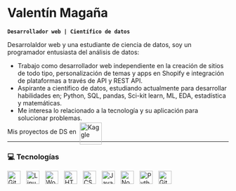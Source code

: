 # Valentín Magaña

**`Desarrollador web | Científico de datos`**

Desarrolaldor web y una estudiante de ciencia de datos, soy un programador entusiasta del análisis de datos:

- Trabajo como desarrollador web independiente en la creación de sitios de todo tipo, personalización de temas y apps en Shopify e integración de plataformas a través de API y REST API.
- Aspirante a científico de datos, estudiando actualmente para desarrollar habilidades en; Python, SQL, pandas, Sci-kit learn, ML, EDA, estadística y matemáticas.
- Me interesa lo relacionado a la tecnología y su aplicación para solucionar problemas.

Mis proyectos de DS en <a href="https://www.kaggle.com/valentinmaz" target="_blank"><img alt="Kaggle" style="position:absolute;margin-left: 8px;width:50px;margin-top: -12px;" src="https://cdn.jsdelivr.net/gh/devicons/devicon/icons/kaggle/kaggle-original-wordmark.svg" /><a/>

---

### 💻 Tecnologías

<img align="left" alt="Git" width="30px" style="padding-right:10px;" src="https://cdn.jsdelivr.net/gh/devicons/devicon/icons/git/git-original.svg" />
<img align="left" alt="Linux" width="30px" style="padding-right:10px;" src="https://cdn.jsdelivr.net/gh/devicons/devicon/icons/linux/linux-original.svg" />
<img align="left" alt="Wordpress" width="30px" style="padding-right:10px;" src="https://cdn.jsdelivr.net/gh/devicons/devicon/icons/wordpress/wordpress-plain.svg" />
<img align="left" alt="HTML" width="30px" style="padding-right:10px;" src="https://cdn.jsdelivr.net/gh/devicons/devicon/icons/html5/html5-plain.svg" />
<img align="left" alt="CSS" width="30px" style="padding-right:10px;" src="https://cdn.jsdelivr.net/gh/devicons/devicon/icons/css3/css3-plain.svg" />
<img align="left" alt="JavaScript" width="30px" style="padding-right:10px;" src="https://cdn.jsdelivr.net/gh/devicons/devicon/icons/javascript/javascript-plain.svg" />
<img align="left" alt="NodeJS" width="30px" style="padding-right:10px;" src="https://cdn.jsdelivr.net/gh/devicons/devicon/icons/nodejs/nodejs-original.svg" />
<img align="left" alt="Python" width="30px" style="padding-right:10px;" src="https://cdn.jsdelivr.net/gh/devicons/devicon/icons/python/python-original.svg" />
<img align="left" alt="GitHub" width="30px" style="padding-right:10px;" src="https://cdn.jsdelivr.net/gh/devicons/devicon/icons/github/github-original.svg" />
<br />
